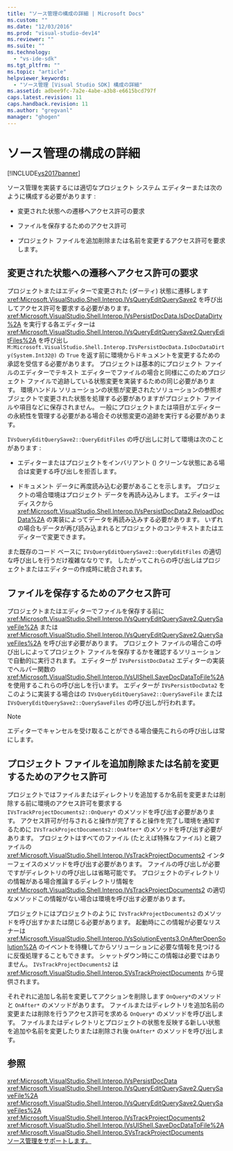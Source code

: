 ```yaml
---
title: "ソース管理の構成の詳細 | Microsoft Docs"
ms.custom: ""
ms.date: "12/03/2016"
ms.prod: "visual-studio-dev14"
ms.reviewer: ""
ms.suite: ""
ms.technology: 
  - "vs-ide-sdk"
ms.tgt_pltfrm: ""
ms.topic: "article"
helpviewer_keywords: 
  - "ソース管理 [Visual Studio SDK] 構成の詳細"
ms.assetid: adbee9fc-7a2e-4abe-a3b8-e6615bcd797f
caps.latest.revision: 11
caps.handback.revision: 11
ms.author: "gregvanl"
manager: "ghogen"
---
```

# ソース管理の構成の詳細
[!INCLUDE[vs2017banner](../../code-quality/includes/vs2017banner.md)]

ソース管理を実装するには適切なプロジェクト システム エディターまたは次のように構成する必要があります :  
  
-   変更された状態への遷移へアクセス許可の要求  
  
-   ファイルを保存するためのアクセス許可  
  
-   プロジェクト ファイルを追加削除または名前を変更するアクセス許可を要求します。  
  
## 変更された状態への遷移へアクセス許可の要求  
 プロジェクトまたはエディターで変更された \(ダーティ\) 状態に遷移します <xref:Microsoft.VisualStudio.Shell.Interop.IVsQueryEditQuerySave2> を呼び出してアクセス許可を要求する必要があります。  <xref:Microsoft.VisualStudio.Shell.Interop.IVsPersistDocData.IsDocDataDirty%2A> を実行する各エディターは <xref:Microsoft.VisualStudio.Shell.Interop.IVsQueryEditQuerySave2.QueryEditFiles%2A> を呼び出し`M:Microsoft.VisualStudio.Shell.Interop.IVsPersistDocData.IsDocDataDirty(System.Int32@)` の `True` を返す前に環境からドキュメントを変更するための承認を受信する必要があります。  プロジェクトは基本的にプロジェクト ファイルのエディターでテキスト エディターでファイルの場合と同様にこのためプロジェクト ファイルで追跡している状態変更を実装するための同じ必要があります。  環境ハンドル ソリューションの状態が変更されたソリューションの参照オブジェクトで変更された状態を処理する必要がありますがプロジェクト ファイルや項目などに保存されません。  一般にプロジェクトまたは項目がエディターの永続性を管理する必要がある場合その状態変更の追跡を実行する必要があります。  
  
 `IVsQueryEditQuerySave2::QueryEditFiles` の呼び出しに対して環境は次のことがあります :  
  
-   エディターまたはプロジェクトをインバリアント \(\) クリーンな状態にある場合は変更する呼び出しを拒否します。  
  
-   ドキュメント データに再度読み込む必要があることを示します。  プロジェクトの場合環境はプロジェクト データを再読み込みします。  エディターはディスクから <xref:Microsoft.VisualStudio.Shell.Interop.IVsPersistDocData2.ReloadDocData%2A> の実装によってデータを再読み込みする必要があります。  いずれの場合もデータが再び読み込まれるとプロジェクトのコンテキストまたはエディターで変更できます。  
  
 また既存のコード ベースに `IVsQueryEditQuerySave2::QueryEditFiles` の適切な呼び出しを行うだけ複雑ななりです。  したがってこれらの呼び出しはプロジェクトまたはエディターの作成時に統合されます。  
  
## ファイルを保存するためのアクセス許可  
 プロジェクトまたはエディターでファイルを保存する前に<xref:Microsoft.VisualStudio.Shell.Interop.IVsQueryEditQuerySave2.QuerySaveFile%2A> または <xref:Microsoft.VisualStudio.Shell.Interop.IVsQueryEditQuerySave2.QuerySaveFiles%2A> を呼び出す必要があります。  プロジェクト ファイルの場合この呼び出しによってプロジェクト ファイルを保存するかを確認するソリューションで自動的に実行されます。  エディターが `IVsPersistDocData2` エディターの実装でヘルパー関数の <xref:Microsoft.VisualStudio.Shell.Interop.IVsUIShell.SaveDocDataToFile%2A> を使用するこれらの呼び出しを行います。  エディターが `IVsPersistDocData2` をこのように実装する場合はの `IVsQueryEditQuerySave2::QuerySaveFile` または `IVsQueryEditQuerySave2::QuerySaveFiles` の呼び出しが行われます。  
  
> [!NOTE]
>  エディターでキャンセルを受け取ることができる場合優先これらの呼び出しは常にします。  
  
## プロジェクト ファイルを追加削除または名前を変更するためのアクセス許可  
 プロジェクトではファイルまたはディレクトリを追加するか名前を変更または削除する前に環境のアクセス許可を要求する `IVsTrackProjectDocuments2::OnQuery*` のメソッドを呼び出す必要があります。  アクセス許可が付与されると操作が完了すると操作を完了し環境を通知するために `IVsTrackProjectDocuments2::OnAfter*` のメソッドを呼び出す必要があります。  プロジェクトはすべてのファイル \(たとえば特殊なファイル\) と親ファイルの <xref:Microsoft.VisualStudio.Shell.Interop.IVsTrackProjectDocuments2> インターフェイスのメソッドを呼び出す必要があります。  ファイルの呼び出しが必要ですがディレクトリの呼び出しは省略可能です。  プロジェクトのディレクトリの情報がある場合推論するディレクトリ情報を <xref:Microsoft.VisualStudio.Shell.Interop.IVsTrackProjectDocuments2> の適切なメソッドこの情報がない場合は環境を呼び出す必要があります。  
  
 プロジェクトにはプロジェクトのように `IVsTrackProjectDocuments2` のメソッドを呼び出すかまたは閉じる必要があります。  起動時にこの情報が必要なリスナーは <xref:Microsoft.VisualStudio.Shell.Interop.IVsSolutionEvents3.OnAfterOpenSolution%2A> のイベントを待機してからソリューションに必要な情報を見つけるに反復処理することもできます。  シャットダウン時にこの情報は必要ではありません。  `IVsTrackProjectDocuments2` は <xref:Microsoft.VisualStudio.Shell.Interop.SVsTrackProjectDocuments> から提供されます。  
  
 それぞれに追加し名前を変更してアクションを削除します `OnQuery*`のメソッドと `OnAfter*` のメソッドがあります。  ファイルまたはディレクトリを追加名前の変更または削除を行うアクセス許可を求める `OnQuery*` のメソッドを呼び出します。  ファイルまたはディレクトリとプロジェクトの状態を反映する新しい状態を追加や名前を変更したりまたは削除され後 `OnAfter*` のメソッドを呼び出します。  
  
## 参照  
 <xref:Microsoft.VisualStudio.Shell.Interop.IVsPersistDocData>   
 <xref:Microsoft.VisualStudio.Shell.Interop.IVsQueryEditQuerySave2.QuerySaveFile%2A>   
 <xref:Microsoft.VisualStudio.Shell.Interop.IVsQueryEditQuerySave2.QuerySaveFiles%2A>   
 <xref:Microsoft.VisualStudio.Shell.Interop.IVsTrackProjectDocuments2>   
 <xref:Microsoft.VisualStudio.Shell.Interop.IVsUIShell.SaveDocDataToFile%2A>   
 <xref:Microsoft.VisualStudio.Shell.Interop.SVsTrackProjectDocuments>   
 [ソース管理をサポートします。](../../extensibility/internals/supporting-source-control.md)